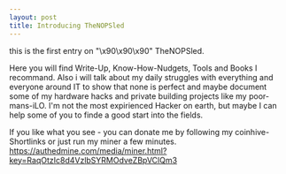 ```yaml
---
layout: post
title: Introducing TheNOPSled
---
```


this is the first entry on "\x90\x90\x90" TheNOPSled.

Here you will find Write-Up, Know-How-Nudgets, Tools and Books I recommand.
Also i will talk about my daily struggles with everything and everyone around IT to show that none is perfect and maybe document some of my hardware hacks and private building projects like my poor-mans-iLO. 
I'm not the most expirienced Hacker on earth, but maybe I can help some of you to finde a good start into the fields.

If you like what you see - you can donate me by following my coinhive-Shortlinks or just run my miner a few minutes.
https://authedmine.com/media/miner.html?key=RaqOtzIc8d4VzlbSYRMOdveZBpVClQm3
